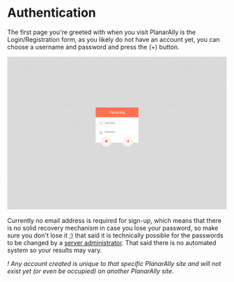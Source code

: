 # Authentication

The first page you're greeted with when you visit PlanarAlly is the Login/Registration form, as you likely do not have an account yet, you can choose a username and password and press the (+) button.

![](./login.png)

Currently no email address is required for sign-up, which means that there is no solid recovery mechanism in case you lose your password, so make sure you don't lose it ;) that said it is technically possible for the passwords to be changed by a [server administrator](/docs/server/management). That said there is no automated system so your results may vary.

_! Any account created is unique to that specific PlanarAlly site and will not exist yet (or even be occupied) on another PlanarAlly site._
